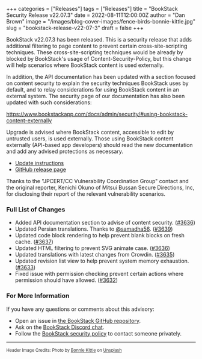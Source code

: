+++
categories = ["Releases"]
tags = ["Releases"]
title = "BookStack Security Release v22.07.3"
date = 2022-08-11T12:00:00Z
author = "Dan Brown"
image = "/images/blog-cover-images/fence-birds-bonnie-kittle.jpg"
slug = "bookstack-release-v22-07-3"
draft = false
+++

BookStack v22.07.3 has been released.
This is a security release that adds additional filtering to page content to prevent
certain cross-site-scripting techniques. These cross-site-scripting techniques would be
already by blocked by BookStack's usage of Content-Security-Policy, but this change will help
scenarios where BookStack content is used externally.

In addition, the API documentation has been updated with a section focused on content security
to explain the security techniques BookStack uses by default, and to relay considerations for using
BookStack content in an external system. The security page of our documentation has also been 
updated with such considerations: 

https://www.bookstackapp.com/docs/admin/security/#using-bookstack-content-externally

Upgrade is advised where BookStack content, accessible to edit by untrusted users, is used externally.
Those using BookStack content externally (API-based app developers) should read the new documentation
 and add any advised protections as necessary.

* [Update instructions](https://www.bookstackapp.com/docs/admin/updates)
* [GitHub release page](https://github.com/BookStackApp/BookStack/releases/tag/v22.07.3)

Thanks to the "JPCERT/CC Vulnerability Coordination Group" contact and the original reporter,
Kenichi Okuno of Mitsui Bussan Secure Directions, Inc, for disclosing their report of the relevant vulnerability scenarios.

### Full List of Changes

* Added API documentation section to advise of content security. ([#3636](https://github.com/BookStackApp/BookStack/issues/3636))
* Updated Persian translations. Thanks to [@samadha56](https://github.com/BookStackApp/BookStack/pull/3639). ([#3639](https://github.com/BookStackApp/BookStack/pull/3639))
* Updated code block rendering to help prevent blank blocks on fresh cache. ([#3637](https://github.com/BookStackApp/BookStack/issues/3637))
* Updated HTML filtering to prevent SVG animate case. ([#3636](https://github.com/BookStackApp/BookStack/issues/3636))
* Updated translations with latest changes from Crowdin. ([#3635](https://github.com/BookStackApp/BookStack/pull/3635))
* Updated revision list view to help prevent system memory exhaustion. ([#3633](https://github.com/BookStackApp/BookStack/issues/3633))
* Fixed issue with permission checking prevent certain actions where permission should have allowed. ([#3632](https://github.com/BookStackApp/BookStack/pull/3632))

### For More Information

If you have any questions or comments about this advisory:
* Open an issue in [the BookStack GitHub repository](https://github.com/BookStackApp/BookStack/issues).
* Ask on the [BookStack Discord chat](https://discord.gg/ztkBqR2).
* Follow the [BookStack security policy](https://github.com/BookStackApp/BookStack/blob/development/.github/SECURITY.md) to contact someone privately.

----

<span style="font-size: 0.8em;opacity:0.9;">Header Image Credits: <span>Photo by <a href="https://unsplash.com/@bonniekdesign?utm_source=unsplash&utm_medium=referral&utm_content=creditCopyText">Bonnie Kittle</a> on <a href="https://unsplash.com/s/photos/fence?utm_source=unsplash&utm_medium=referral&utm_content=creditCopyText">Unsplash</a>
  </span></span>